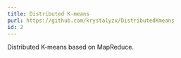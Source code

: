 ```yaml
---
title: Distributed K-means
purl: https://github.com/krystalyzx/DistributedKmeans
id: 2
---
```

Distributed K-means based on MapReduce. 